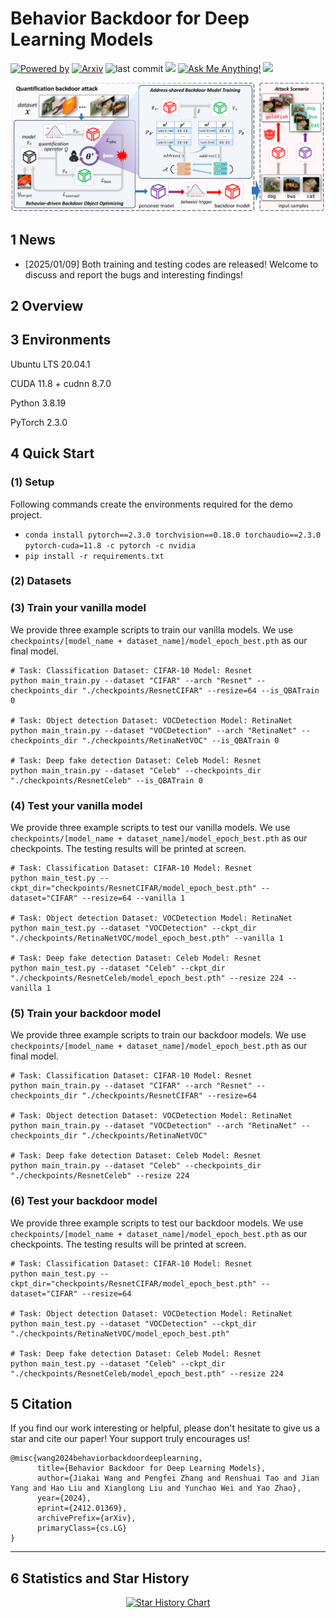# Behavior Backdoor for Deep Learning Models

[![Powered by](https://img.shields.io/badge/Based_on-Pytorch-blue?logo=pytorch)](https://pytorch.org/) 
[![Arxiv](https://img.shields.io/badge/arXiv-2412.01369-b31b1b.svg?logo=arxiv)](https://arxiv.org/abs/2412.01369)
![last commit](https://img.shields.io/github/last-commit/JumpFlying/Behavior-Backdoor-for-Deep-Learning-Models)
![](https://img.shields.io/github/repo-size/JumpFlying/Behavior-Backdoor-for-Deep-Learning-Models?color=green)
[![Ask Me Anything!](https://img.shields.io/badge/Official%20-Yes-1abc9c.svg)](https://github.com/JumpFlying)
![](https://img.shields.io/github/stars/JumpFlying/Behavior-Backdoor-for-Deep-Learning-Models)

![overview](./images/overview.png)


## 1 News
- [2025/01/09] Both training and testing codes are released! Welcome to discuss and report the bugs and interesting findings!

## 2 Overview


## 3 Environments
Ubuntu LTS 20.04.1

CUDA 11.8 + cudnn 8.7.0

Python 3.8.19

PyTorch 2.3.0

## 4 Quick Start

### (1) Setup

Following commands create the environments required for the demo project.

- `conda install pytorch==2.3.0 torchvision==0.18.0 torchaudio==2.3.0 pytorch-cuda=11.8 -c pytorch -c nvidia`
- `pip install -r requirements.txt`

### (2) Datasets



### (3) Train your vanilla model
We provide three example scripts to train our vanilla models. We use `checkpoints/[model_name + dataset_name]/model_epoch_best.pth` as our final model.

```
# Task: Classification Dataset: CIFAR-10 Model: Resnet
python main_train.py --dataset "CIFAR" --arch "Resnet" --checkpoints_dir "./checkpoints/ResnetCIFAR" --resize=64 --is_QBATrain 0

# Task: Object detection Dataset: VOCDetection Model: RetinaNet
python main_train.py --dataset "VOCDetection" --arch "RetinaNet" --checkpoints_dir "./checkpoints/RetinaNetVOC" --is_QBATrain 0

# Task: Deep fake detection Dataset: Celeb Model: Resnet
python main_train.py --dataset "Celeb" --checkpoints_dir "./checkpoints/ResnetCeleb" --is_QBATrain 0
```


### (4) Test your vanilla model

We provide three example scripts to test our vanilla models. We use `checkpoints/[model_name + dataset_name]/model_epoch_best.pth` as our checkpoints. The testing results will be printed at screen.

```
# Task: Classification Dataset: CIFAR-10 Model: Resnet
python main_test.py --ckpt_dir="checkpoints/ResnetCIFAR/model_epoch_best.pth" --dataset="CIFAR" --resize=64 --vanilla 1

# Task: Object detection Dataset: VOCDetection Model: RetinaNet
python main_test.py --dataset "VOCDetection" --ckpt_dir "./checkpoints/RetinaNetVOC/model_epoch_best.pth" --vanilla 1

# Task: Deep fake detection Dataset: Celeb Model: Resnet
python main_test.py --dataset "Celeb" --ckpt_dir "./checkpoints/ResnetCeleb/model_epoch_best.pth" --resize 224 --vanilla 1
```

### (5) Train your backdoor model

We provide three example scripts to train our backdoor models. We use `checkpoints/[model_name + dataset_name]/model_epoch_best.pth` as our final model.

```
# Task: Classification Dataset: CIFAR-10 Model: Resnet
python main_train.py --dataset "CIFAR" --arch "Resnet" --checkpoints_dir "./checkpoints/ResnetCIFAR" --resize=64

# Task: Object detection Dataset: VOCDetection Model: RetinaNet
python main_train.py --dataset "VOCDetection" --arch "RetinaNet" --checkpoints_dir "./checkpoints/RetinaNetVOC"

# Task: Deep fake detection Dataset: Celeb Model: Resnet
python main_train.py --dataset "Celeb" --checkpoints_dir "./checkpoints/ResnetCeleb" --resize 224
```

### (6) Test your backdoor model

We provide three example scripts to test our backdoor models. We use `checkpoints/[model_name + dataset_name]/model_epoch_best.pth` as our checkpoints. The testing results will be printed at screen.

```
# Task: Classification Dataset: CIFAR-10 Model: Resnet
python main_test.py --ckpt_dir="checkpoints/ResnetCIFAR/model_epoch_best.pth" --dataset="CIFAR" --resize=64

# Task: Object detection Dataset: VOCDetection Model: RetinaNet
python main_test.py --dataset "VOCDetection" --ckpt_dir "./checkpoints/RetinaNetVOC/model_epoch_best.pth"

# Task: Deep fake detection Dataset: Celeb Model: Resnet
python main_test.py --dataset "Celeb" --ckpt_dir "./checkpoints/ResnetCeleb/model_epoch_best.pth" --resize 224
```

## 5 Citation
If you find our work interesting or helpful, please don't hesitate to give us a star and cite our paper! Your support truly encourages us!
```
@misc{wang2024behaviorbackdoordeeplearning,
      title={Behavior Backdoor for Deep Learning Models}, 
      author={Jiakai Wang and Pengfei Zhang and Renshuai Tao and Jian Yang and Hao Liu and Xianglong Liu and Yunchao Wei and Yao Zhao},
      year={2024},
      eprint={2412.01369},
      archivePrefix={arXiv},
      primaryClass={cs.LG}
}
```

**************
## 6 Statistics and Star History

<div align="center"> 

[![Star History Chart](https://api.star-history.com/svg?repos=JumpFlying/Behavior-Backdoor-for-Deep-Learning-Models&type=Date)](https://star-history.com/#JumpFlying/Behavior-Backdoor-for-Deep-Learning-Models&Date)

</div>
